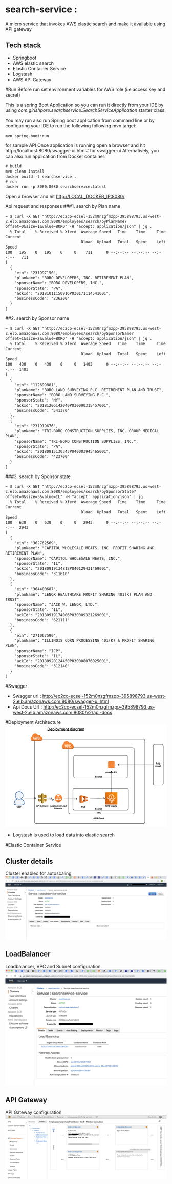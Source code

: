 # search-service : 
A micro service that invokes AWS elastic search and make it available using API gateway
<BR>
## Tech stack
* Springboot 
* AWS elastic search
* Elastic Container Service 
* Logstash
* AWS API Gateway
    
#Run
Before run set environment variables for AWS role (i.e access key and secret)
    

This is a spring Boot Application so you can run it directly from your IDE by using 
*com.girishpore.searchservice.SearchServiceApplication* starter class. 


You may run also run Spring boot application from command line or by configuring your IDE to run the following following
mvn target:

    mvn spring-boot:run

for sample API
Once application is running open a browser and hit http://localhost:8080/swagger-ui.html# for swagger-ui 
Alternatively, you can also run application from Docker container:

    # build
    mvn clean install
    docker build -t searchservice .
    # run
    docker run -p 8080:8080 searchservice:latest


Open a browser and hit [http://LOCAL_DOCKER_IP:8080/](http://LOCAL_DOCKER_IP:8080/) 

Api request and responses
###1. search by Plan name
```
~ $ curl -X GET "http://ec2co-ecsel-152m0nzgfmzpp-395898793.us-west-2.elb.amazonaws.com:8080/employees/search/byPlanName?offset=0&size=1&value=BORO" -H "accept: application/json" | jq .
  % Total    % Received % Xferd  Average Speed   Time    Time     Time  Current
                                 Dload  Upload   Total   Spent    Left  Speed
100   195    0   195    0     0    711      0 --:--:-- --:--:-- --:--:--   711
[
  {
    "ein": "231997150",
    "planName": "BORO DEVELOPERS, INC. RETIREMENT PLAN",
    "sponsorName": "BORO DEVELOPERS, INC.",
    "sponsorState": "PA",
    "ackId": "20181011150916P030171114541001",
    "businessCode": "236200"
  }
]
```
##2. search by Sponsor name
```$xslt
~ $ curl -X GET "http://ec2co-ecsel-152m0nzgfmzpp-395898793.us-west-2.elb.amazonaws.com:8080/employees/search/bySponsorName?offset=1&size=2&value=BORO" -H "accept: application/json" | jq .
  % Total    % Received % Xferd  Average Speed   Time    Time     Time  Current
                                 Dload  Upload   Total   Spent    Left  Speed
100   438    0   438    0     0   1403      0 --:--:-- --:--:-- --:--:--  1403
[
  {
    "ein": "112699881",
    "planName": "BORO LAND SURVEYING P.C. RETIREMENT PLAN AND TRUST",
    "sponsorName": "BORO LAND SURVEYING P.C.",
    "sponsorState": "NY",
    "ackId": "20181206142040P030090315457001",
    "businessCode": "541370"
  },
  {
    "ein": "231919676",
    "planName": "TRI-BORO CONSTRUCTION SUPPLIES, INC. GROUP MEDICAL PLAN",
    "sponsorName": "TRI-BORO CONSTRUCTION SUPPLIES, INC.",
    "sponsorState": "PA",
    "ackId": "20180815130343P040003945465001",
    "businessCode": "423700"
  }
]
```

###3. search by Sponsor state
```$xslt
~ $ curl -X GET "http://ec2co-ecsel-152m0nzgfmzpp-395898793.us-west-2.elb.amazonaws.com:8080/employees/search/bySponsorState?offset=0&size=3&value=IL" -H "accept: application/json" | jq .
  % Total    % Received % Xferd  Average Speed   Time    Time     Time  Current
                                 Dload  Upload   Total   Spent    Left  Speed
100   630    0   630    0     0   2943      0 --:--:-- --:--:-- --:--:--  2943
[
  {
    "ein": "362762569",
    "planName": "CAPITOL WHOLESALE MEATS, INC. PROFIT SHARING AND RETIREMENT PLAN",
    "sponsorName": "CAPITOL WHOLESALE MEATS, INC.",
    "sponsorState": "IL",
    "ackId": "20180919134812P040129431469001",
    "businessCode": "311610"
  },
  {
    "ein": "364400687",
    "planName": "LENOX HEALTHCARE PROFIT SHARING 401(K) PLAN AND TRUST",
    "sponsorName": "JACK W. LENOX, LTD.",
    "sponsorState": "IL",
    "ackId": "20180919174006P030009321269001",
    "businessCode": "621111"
  },
  {
    "ein": "271067590",
    "planName": "ILLINOIS CORN PROCESSING 401(K) & PROFIT SHARING PLAN",
    "sponsorName": "ICP",
    "sponsorState": "IL",
    "ackId": "20180920124450P030008076025001",
    "businessCode": "312140"
  }
]
```

#Swagger 
   * Swagger url : http://ec2co-ecsel-152m0nzgfmzpp-395898793.us-west-2.elb.amazonaws.com:8080/swagger-ui.html
   * Api Docs Url : http://ec2co-ecsel-152m0nzgfmzpp-395898793.us-west-2.elb.amazonaws.com:8080/v2/api-docs
   
#Deployment Architecture
![Alt text](images/DeploymentDiagram.png)

* Logstash is used to load data into elastic search
 
#Elastic Container Service
## Cluster details
Cluster enabled for autoscaling
![Alt text](images/Cluster.png) 

## LoadBalancer 
Loadbalancer, VPC and Subnet configuration
![Alt text](images/LoadBalancer.png) 

## API Gateway 
API Gateway configuration
![Alt text](images/ApiGateway.png) 
